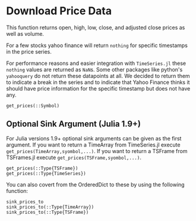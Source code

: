 # Download Price Data

This function returns open, high, low, close, and adjusted close prices as well as volume.  

For a few stocks yahoo finance will return `nothing` for specific timestamps in the price series.  

For performance reasons and easier integration with `TimeSeries.jl` these `nothing` values are returned as `NaN`s. Some other packages like python's `yahooquery` do not return these datapoints at all. We decided to return them to indicate a break in the series and to indicate that Yahoo Finance thinks it should have price information for the specific timestamp but does not have any.   


````@docs
get_prices(::Symbol)
````

## Optional Sink Argument (Julia 1.9+)

For Julia versions 1.9+ optional sink arguments can be given as the first argument.
If you want to return a TimeArray from TimeSeries.jl execute `get_prices(TimeArray,syombol,...)`. If you want to return a TSFrame from TSFrames.jl execute `get_prices(TSFrame,syombol,...)`.

````@docs
get_prices(::Type{TSFrame})
get_prices(::Type{TimeSeries})
````


You can also covert from the OrderedDict to these by using the following function:

```@docs
sink_prices_to
sink_prices_to(::Type{TimeArray})
sink_prices_to(::Type{TSFrame})
```